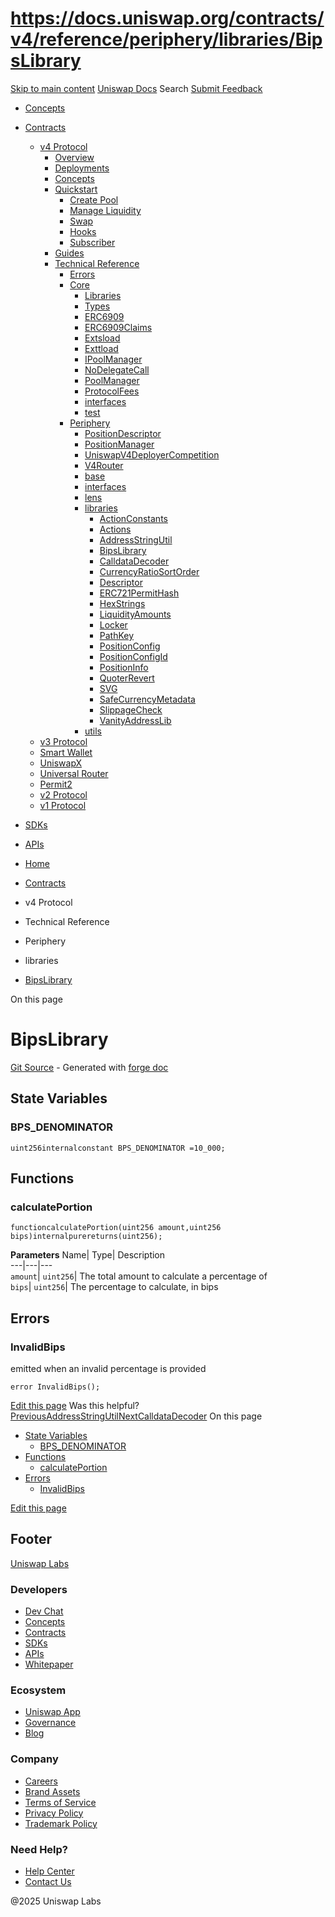 # https://docs.uniswap.org/contracts/v4/reference/periphery/libraries/BipsLibrary

[Skip to main content](https://docs.uniswap.org/contracts/v4/reference/periphery/libraries/BipsLibrary#__docusaurus_skipToContent_fallback)
[Uniswap Docs](https://docs.uniswap.org/)
Search
[Submit Feedback](https://docs.google.com/forms/d/e/1FAIpQLSdjSkZam8KiatL9XACRVxCHjDJjaPGbls77PCXDKFn4JwykXg/viewform)
  * [Concepts](https://docs.uniswap.org/concepts/overview)
  * [Contracts](https://docs.uniswap.org/contracts/v4/overview)
    * [v4 Protocol](https://docs.uniswap.org/contracts/v4/overview)
      * [Overview](https://docs.uniswap.org/contracts/v4/overview)
      * [Deployments](https://docs.uniswap.org/contracts/v4/deployments)
      * [Concepts](https://docs.uniswap.org/contracts/v4/concepts/v4-vs-v3)
      * [Quickstart](https://docs.uniswap.org/contracts/v4/quickstart/create-pool)
        * [Create Pool](https://docs.uniswap.org/contracts/v4/quickstart/create-pool)
        * [Manage Liquidity](https://docs.uniswap.org/contracts/v4/quickstart/manage-liquidity/setup-liquidity)
        * [Swap](https://docs.uniswap.org/contracts/v4/quickstart/swap)
        * [Hooks](https://docs.uniswap.org/contracts/v4/quickstart/hooks/setup)
        * [Subscriber](https://docs.uniswap.org/contracts/v4/quickstart/subscriber)
      * [Guides](https://docs.uniswap.org/contracts/v4/guides/hooks/your-first-hook)
      * [Technical Reference](https://docs.uniswap.org/contracts/v4/reference/errors/)
        * [Errors](https://docs.uniswap.org/contracts/v4/reference/errors/)
        * [Core](https://docs.uniswap.org/contracts/v4/reference/core/libraries/BitMath)
          * [Libraries](https://docs.uniswap.org/contracts/v4/reference/core/libraries/BitMath)
          * [Types](https://docs.uniswap.org/contracts/v4/reference/core/types/BalanceDelta)
          * [ERC6909](https://docs.uniswap.org/contracts/v4/reference/core/ERC6909)
          * [ERC6909Claims](https://docs.uniswap.org/contracts/v4/reference/core/ERC6909Claims)
          * [Extsload](https://docs.uniswap.org/contracts/v4/reference/core/Extsload)
          * [Exttload](https://docs.uniswap.org/contracts/v4/reference/core/Exttload)
          * [IPoolManager](https://docs.uniswap.org/contracts/v4/reference/core/IPoolManager)
          * [NoDelegateCall](https://docs.uniswap.org/contracts/v4/reference/core/NoDelegateCall)
          * [PoolManager](https://docs.uniswap.org/contracts/v4/reference/core/PoolManager)
          * [ProtocolFees](https://docs.uniswap.org/contracts/v4/reference/core/ProtocolFees)
          * [interfaces](https://docs.uniswap.org/contracts/v4/reference/core/interfaces/IERC20Minimal)
          * [test](https://docs.uniswap.org/contracts/v4/reference/core/test/ActionsRouter)
        * [Periphery](https://docs.uniswap.org/contracts/v4/reference/periphery/PositionDescriptor)
          * [PositionDescriptor](https://docs.uniswap.org/contracts/v4/reference/periphery/PositionDescriptor)
          * [PositionManager](https://docs.uniswap.org/contracts/v4/reference/periphery/PositionManager)
          * [UniswapV4DeployerCompetition](https://docs.uniswap.org/contracts/v4/reference/periphery/UniswapV4DeployerCompetition)
          * [V4Router](https://docs.uniswap.org/contracts/v4/reference/periphery/V4Router)
          * [base](https://docs.uniswap.org/contracts/v4/reference/periphery/base/BaseActionsRouter)
          * [interfaces](https://docs.uniswap.org/contracts/v4/reference/periphery/interfaces/IEIP712_v4)
          * [lens](https://docs.uniswap.org/contracts/v4/reference/periphery/lens/StateView)
          * [libraries](https://docs.uniswap.org/contracts/v4/reference/periphery/libraries/ActionConstants)
            * [ActionConstants](https://docs.uniswap.org/contracts/v4/reference/periphery/libraries/ActionConstants)
            * [Actions](https://docs.uniswap.org/contracts/v4/reference/periphery/libraries/Actions)
            * [AddressStringUtil](https://docs.uniswap.org/contracts/v4/reference/periphery/libraries/AddressStringUtil)
            * [BipsLibrary](https://docs.uniswap.org/contracts/v4/reference/periphery/libraries/BipsLibrary)
            * [CalldataDecoder](https://docs.uniswap.org/contracts/v4/reference/periphery/libraries/CalldataDecoder)
            * [CurrencyRatioSortOrder](https://docs.uniswap.org/contracts/v4/reference/periphery/libraries/CurrencyRatioSortOrder)
            * [Descriptor](https://docs.uniswap.org/contracts/v4/reference/periphery/libraries/Descriptor)
            * [ERC721PermitHash](https://docs.uniswap.org/contracts/v4/reference/periphery/libraries/ERC721PermitHash)
            * [HexStrings](https://docs.uniswap.org/contracts/v4/reference/periphery/libraries/HexStrings)
            * [LiquidityAmounts](https://docs.uniswap.org/contracts/v4/reference/periphery/libraries/LiquidityAmounts)
            * [Locker](https://docs.uniswap.org/contracts/v4/reference/periphery/libraries/Locker)
            * [PathKey](https://docs.uniswap.org/contracts/v4/reference/periphery/libraries/PathKey)
            * [PositionConfig](https://docs.uniswap.org/contracts/v4/reference/periphery/libraries/PositionConfig)
            * [PositionConfigId](https://docs.uniswap.org/contracts/v4/reference/periphery/libraries/PositionConfigId)
            * [PositionInfo](https://docs.uniswap.org/contracts/v4/reference/periphery/libraries/PositionInfoLibrary)
            * [QuoterRevert](https://docs.uniswap.org/contracts/v4/reference/periphery/libraries/QuoterRevert)
            * [SVG](https://docs.uniswap.org/contracts/v4/reference/periphery/libraries/SVG)
            * [SafeCurrencyMetadata](https://docs.uniswap.org/contracts/v4/reference/periphery/libraries/SafeCurrencyMetadata)
            * [SlippageCheck](https://docs.uniswap.org/contracts/v4/reference/periphery/libraries/SlippageCheck)
            * [VanityAddressLib](https://docs.uniswap.org/contracts/v4/reference/periphery/libraries/VanityAddressLib)
          * [utils](https://docs.uniswap.org/contracts/v4/reference/periphery/utils/BaseHook)
    * [v3 Protocol](https://docs.uniswap.org/contracts/v3/overview)
    * [Smart Wallet](https://docs.uniswap.org/contracts/smart-wallet/overview)
    * [UniswapX](https://docs.uniswap.org/contracts/uniswapx/overview)
    * [Universal Router](https://docs.uniswap.org/contracts/universal-router/overview)
    * [Permit2](https://docs.uniswap.org/contracts/permit2/overview)
    * [v2 Protocol](https://docs.uniswap.org/contracts/v2/overview)
    * [v1 Protocol](https://docs.uniswap.org/contracts/v1/overview)
  * [SDKs](https://docs.uniswap.org/sdk/v4/overview)
  * [APIs](https://docs.uniswap.org/api/subgraph/overview)


  * [Home](https://docs.uniswap.org/)
  * [Contracts](https://docs.uniswap.org/contracts/v4/overview)
  * v4 Protocol
  * Technical Reference
  * Periphery
  * libraries
  * [BipsLibrary](https://docs.uniswap.org/contracts/v4/reference/periphery/libraries/BipsLibrary)


On this page
# BipsLibrary
[Git Source](https://github.com/uniswap/v4-periphery/blob/ea2bf2e1ba6863bb809fc2ff791744f308c4a26d/src/libraries/BipsLibrary.sol) - Generated with [forge doc](https://book.getfoundry.sh/reference/forge/forge-doc)
## State Variables[​](https://docs.uniswap.org/contracts/v4/reference/periphery/libraries/BipsLibrary#state-variables "Direct link to State Variables")
### BPS_DENOMINATOR[​](https://docs.uniswap.org/contracts/v4/reference/periphery/libraries/BipsLibrary#bps_denominator "Direct link to BPS_DENOMINATOR")
```
uint256internalconstant BPS_DENOMINATOR =10_000;
```

## Functions[​](https://docs.uniswap.org/contracts/v4/reference/periphery/libraries/BipsLibrary#functions "Direct link to Functions")
### calculatePortion[​](https://docs.uniswap.org/contracts/v4/reference/periphery/libraries/BipsLibrary#calculateportion "Direct link to calculatePortion")
```
functioncalculatePortion(uint256 amount,uint256 bips)internalpurereturns(uint256);
```

**Parameters**
Name| Type| Description  
---|---|---  
`amount`| `uint256`| The total amount to calculate a percentage of  
`bips`| `uint256`| The percentage to calculate, in bips  
## Errors[​](https://docs.uniswap.org/contracts/v4/reference/periphery/libraries/BipsLibrary#errors "Direct link to Errors")
### InvalidBips[​](https://docs.uniswap.org/contracts/v4/reference/periphery/libraries/BipsLibrary#invalidbips "Direct link to InvalidBips")
emitted when an invalid percentage is provided
```
error InvalidBips();
```

[Edit this page](https://github.com/uniswap/uniswap-docs/tree/main/docs/contracts/v4/reference/periphery/libraries/BipsLibrary.md)
Was this helpful?
[PreviousAddressStringUtil](https://docs.uniswap.org/contracts/v4/reference/periphery/libraries/AddressStringUtil)[NextCalldataDecoder](https://docs.uniswap.org/contracts/v4/reference/periphery/libraries/CalldataDecoder)
On this page
  * [State Variables](https://docs.uniswap.org/contracts/v4/reference/periphery/libraries/BipsLibrary#state-variables)
    * [BPS_DENOMINATOR](https://docs.uniswap.org/contracts/v4/reference/periphery/libraries/BipsLibrary#bps_denominator)
  * [Functions](https://docs.uniswap.org/contracts/v4/reference/periphery/libraries/BipsLibrary#functions)
    * [calculatePortion](https://docs.uniswap.org/contracts/v4/reference/periphery/libraries/BipsLibrary#calculateportion)
  * [Errors](https://docs.uniswap.org/contracts/v4/reference/periphery/libraries/BipsLibrary#errors)
    * [InvalidBips](https://docs.uniswap.org/contracts/v4/reference/periphery/libraries/BipsLibrary#invalidbips)


[Edit this page](https://github.com/uniswap/uniswap-docs/tree/main/docs/contracts/v4/reference/periphery/libraries/BipsLibrary.md)
## Footer
[Uniswap Labs](https://docs.uniswap.org/)
### Developers
  * [Dev Chat](https://discord.com/invite/uniswap)
  * [Concepts](https://docs.uniswap.org/concepts/overview)
  * [Contracts](https://docs.uniswap.org/contracts/v4/overview)
  * [SDKs](https://docs.uniswap.org/sdk/v4/overview)
  * [APIs](https://docs.uniswap.org/api/subgraph/overview)
  * [Whitepaper](https://app.uniswap.org/whitepaper-v4.pdf)


### Ecosystem
  * [Uniswap App](https://app.uniswap.org/)
  * [Governance](https://www.uniswapfoundation.org/governance)
  * [Blog](https://blog.uniswap.org/)


### Company
  * [Careers](https://boards.greenhouse.io/uniswaplabs)
  * [Brand Assets](https://github.com/Uniswap/brand-assets/raw/main/Uniswap%20Brand%20Assets.zip)
  * [Terms of Service](https://support.uniswap.org/hc/en-us/articles/30935100859661-Uniswap-Labs-Terms-of-Service)
  * [Privacy Policy](https://support.uniswap.org/hc/en-us/articles/30934457771405-Uniswap-Labs-Privacy-Policy)
  * [Trademark Policy](https://support.uniswap.org/hc/en-us/articles/30934762216973-Uniswap-Labs-Trademark-Guidelines)


### Need Help?
  * [Help Center](https://support.uniswap.org/)
  * [Contact Us](https://support.uniswap.org/hc/en-us/requests/new)


@2025 Uniswap Labs
[](https://github.com/uniswap/uniswap-docs)[](https://twitter.com/Uniswap)[](https://discord.com/invite/uniswap)
